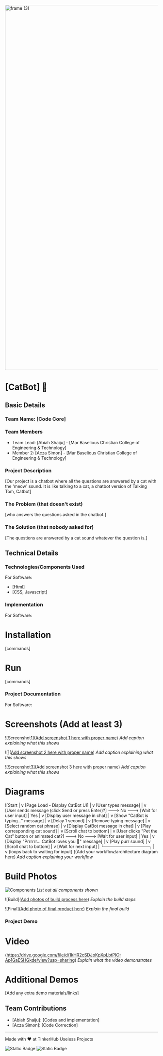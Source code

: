 <img width="3188" height="1202" alt="frame (3)" src="https://github.com/user-attachments/assets/517ad8e9-ad22-457d-9538-a9e62d137cd7" />


# [CatBot] 🎯


## Basic Details
### Team Name: [Code Core]


### Team Members
- Team Lead: [Abiah Shaiju] - [Mar Baselious Christian College of Engineering & Technology]
- Member 2: [Acza Simon] - [Mar Baselious Christian College of Engineering & Technology]

### Project Description
[Our project is a chatbot where all the questions are answered by a cat with the 'meow' sound. It is like talking to a cat, a chatbot version of Talking Tom, Catbot]

### The Problem (that doesn't exist)
[who answers the questions asked in the chatbot.]

### The Solution (that nobody asked for)
[The questions are answered by a cat sound whatever the question is.]

## Technical Details
### Technologies/Components Used
For Software:
- [Html]
- [CSS, Javascript]

### Implementation
For Software:
# Installation
[commands]

# Run
[commands]

### Project Documentation
For Software:

# Screenshots (Add at least 3)
![Screenshot1]([Add screenshot 1 here with proper name](https://drive.google.com/file/d/1kHR2cSDJpKpXpLbtPIC-Ap1GaESHGkde/view?usp=sharing))
*Add caption explaining what this shows*

![]([Add screenshot 2 here with proper name](https://drive.google.com/file/d/1kHR2cSDJpKpXpLbtPIC-Ap1GaESHGkde/view?usp=sharing))
*Add caption explaining what this shows*

![Screenshot3]([Add screenshot 3 here with proper name](https://drive.google.com/file/d/1kHR2cSDJpKpXpLbtPIC-Ap1GaESHGkde/view?usp=sharing))
*Add caption explaining what this shows*

# Diagrams
![Start
  |
  v
[Page Load - Display CatBot UI]
  |
  v
[User types message]
  |
  v
[User sends message (click Send or press Enter)?] ---> No ---> [Wait for user input]
  |
 Yes
  |
  v
[Display user message in chat]
  |
  v
[Show "CatBot is typing..." message]
  |
  v
[Delay 1 second]
  |
  v
[Remove typing message]
  |
  v
[Select random cat phrase]
  |
  v
[Display CatBot message in chat]
  |
  v
[Play corresponding cat sound]
  |
  v
[Scroll chat to bottom]
  |
  v
[User clicks "Pet the Cat" button or animated cat?] ---> No ---> [Wait for user input]
  |
 Yes
  |
  v
[Display "Prrrrrr... CatBot loves you 🥰" message]
  |
  v
[Play purr sound]
  |
  v
[Scroll chat to bottom]
  |
  v
[Wait for next input]
  |
  └───────────────┐
                  |
                  v
               (loops back to waiting for input)
](Add your workflow/architecture diagram here)
*Add caption explaining your workflow*

# Build Photos
![Components](https://drive.google.com/file/d/1kHR2cSDJpKpXpLbtPIC-Ap1GaESHGkde/view?usp=sharing)
*List out all components shown*

![Build]([Add photos of build process here](https://drive.google.com/file/d/1kHR2cSDJpKpXpLbtPIC-Ap1GaESHGkde/view?usp=sharing))
*Explain the build steps*

![Final]([Add photo of final product here](https://drive.google.com/file/d/1kHR2cSDJpKpXpLbtPIC-Ap1GaESHGkde/view?usp=sharing))
*Explain the final build*

### Project Demo
# Video
(https://drive.google.com/file/d/1kHR2cSDJpKpXpLbtPIC-Ap1GaESHGkde/view?usp=sharing)
*Explain what the video demonstrates*

# Additional Demos
[Add any extra demo materials/links]

## Team Contributions
- [Abiah Shaiju]: [Codes and implementation]
- [Acza Simon]: [Code Correction]

---
Made with ❤️ at TinkerHub Useless Projects 

![Static Badge](https://img.shields.io/badge/TinkerHub-24?color=%23000000&link=https%3A%2F%2Fwww.tinkerhub.org%2F)
![Static Badge](https://img.shields.io/badge/UselessProjects--25-25?link=https%3A%2F%2Fwww.tinkerhub.org%2Fevents%2FQ2Q1TQKX6Q%2FUseless%2520Projects)


